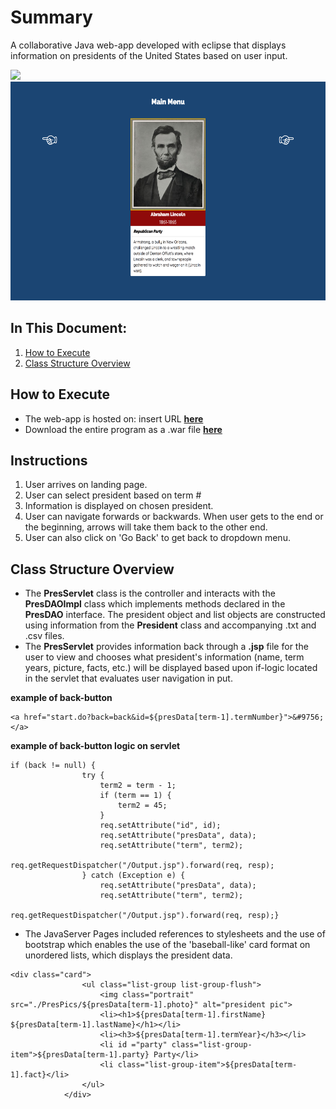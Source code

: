 # Summary
A collaborative Java web-app developed with eclipse that displays information on presidents of the United States based on user input.

<img src="WebContent/PresPics/scrn1.png" height="350">
<img src="WebContent/PresPics/scrn2.png" height="350">

## In This Document:
1. [How to Execute](#how-to-execute)
2. [Class Structure Overview](#class-structure-overview)

## How to Execute
- The web-app is hosted on: insert URL <a href="http://52.43.150.156:8080/PresidentsWeb/" target="_blank">**here**</a>
- Download the entire program as a .war file <a href="PresidentsWeb/PresidentsWeb.war" target="_blank">**here**</a>

## Instructions
1. User arrives on landing page.
2. User can select president based on term #
3. Information is displayed on chosen president.
4. User can navigate forwards or backwards. When user gets to the end or the beginning, arrows will take them back to the other end.
5. User can also click on 'Go Back' to get back to dropdown menu.

## Class Structure Overview
- The **PresServlet** class is the controller and interacts with the **PresDAOImpl** class which implements methods declared in the **PresDAO** interface. The president object and list objects are constructed using information from the **President** class and accompanying .txt and .csv files.
- The **PresServlet** provides information back through a **.jsp** file for the user to view and chooses what president's information (name, term years, picture, facts, etc.) will be displayed based upon if-logic located in the servlet that evaluates user navigation in put.

**example of back-button**

```
<a href="start.do?back=back&id=${presData[term-1].termNumber}">&#9756;</a>
```

**example of back-button logic on servlet**

```
if (back != null) {
				try {
					term2 = term - 1;
					if (term == 1) {
						term2 = 45;
					}
					req.setAttribute("id", id);
					req.setAttribute("presData", data);
					req.setAttribute("term", term2);
					req.getRequestDispatcher("/Output.jsp").forward(req, resp);
				} catch (Exception e) {
					req.setAttribute("presData", data);
					req.setAttribute("term", term2);
					req.getRequestDispatcher("/Output.jsp").forward(req, resp);}
```

- The JavaServer Pages included references to stylesheets and the use of bootstrap which enables the use of the 'baseball-like' card format on unordered lists, which displays the president data.

```
<div class="card">
                <ul class="list-group list-group-flush">
                    <img class="portrait" src="./PresPics/${presData[term-1].photo}" alt="president pic">
                    <li><h1>${presData[term-1].firstName} ${presData[term-1].lastName}</h1></li>
                    <li><h3>${presData[term-1].termYear}</h3></li>
                    <li id ="party" class="list-group-item">${presData[term-1].party} Party</li>
                    <li class="list-group-item">${presData[term-1].fact}</li>
                </ul>
            </div>
```
